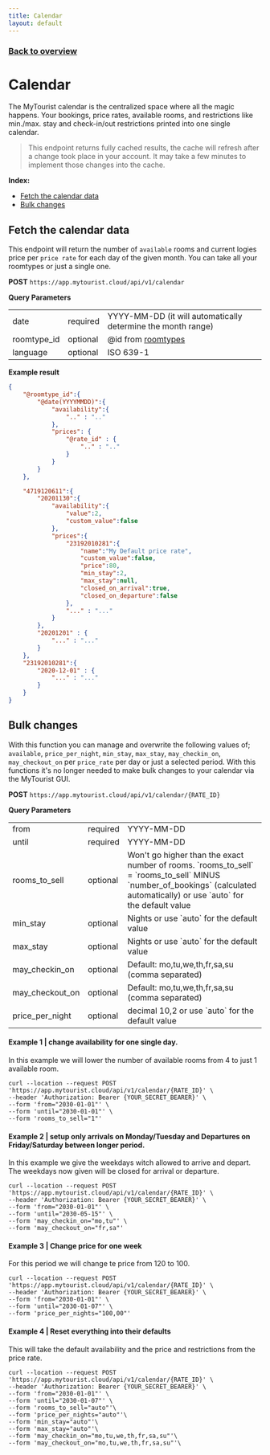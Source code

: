 ```yaml
---
title: Calendar
layout: default
---
```


### [Back to overview](index.html#api-endpoints)

# Calendar
The MyTourist calendar is the centralized space where all the magic happens. Your bookings, price rates, available rooms, and restrictions like min./max. stay and check-in/out restrictions printed into one single calendar.

>This endpoint returns fully cached results, the cache will refresh after a change took place in your account. It may take a few minutes to implement those changes into the cache.

**Index:** 
- [Fetch the calendar data](#fetch-the-calendar-data)
- [Bulk changes](#bulk-changes)

## Fetch the calendar data
This endpoint will return the number of `available` rooms and current logies price per `price rate` for each day of the given month. You can take all your roomtypes or just a single one.

**POST** `https://app.mytourist.cloud/api/v1/calendar`

**Query Parameters**
<table>
    <tr><td>date</td><td>required</td><td>YYYY-MM-DD (it will automatically determine the month range)</td></tr>    
    <tr><td>roomtype_id</td><td>optional</td><td>@id from <a href="roomtypes.html">roomtypes</a></td></tr>    
    <tr><td>language</td><td>optional</td><td>ISO 639-1</td></tr>    
</table>

**Example result**
```json
{
    "@roomtype_id":{
        "@date(YYYYMMDD)":{
            "availability":{
                ".." : ".."
            },
            "prices": {
                "@rate_id" : {
                    ".." : ".."
                }
            }
        }
    },

    "4719120611":{
        "20201130":{
            "availability":{
                "value":2,
                "custom_value":false
            },
            "prices":{
                "23192010281":{
                    "name":"My Default price rate",
                    "custom_value":false,
                    "price":80,
                    "min_stay":2,
                    "max_stay":null,
                    "closed_on_arrival":true,
                    "closed_on_departure":false
                },
                "..." : "..."
            }
        },
        "20201201" : {
            "..." : "..."
        }
    },
    "23192010281":{
        "2020-12-01" : {
            "..." : "..."
        }
    }
}
```


## Bulk changes
With this function you can manage and overwrite the following values of; `available`, `price_per_night`, `min_stay`, `max_stay`, `may_checkin_on`, `may_checkout_on` per `price_rate` per day or just a selected period. With this functions it's no longer needed to make bulk changes to your calendar via the MyTourist GUI. 

**POST** `https://app.mytourist.cloud/api/v1/calendar/{RATE_ID}`

**Query Parameters**
<table>
    <tr><td>from</td><td>required</td><td>YYYY-MM-DD</td></tr>    
    <tr><td>until</td><td>required</td><td>YYYY-MM-DD</td></tr>       
    <tr><td>rooms_to_sell</td><td>optional</td><td>Won't go higher than the exact number of rooms. `rooms_to_sell` = `rooms_to_sell` MINUS `number_of_bookings` (calculated automatically) or use `auto` for the default value</td></tr>       
    <tr><td>min_stay</td><td>optional</td><td>Nights or use `auto` for the default value</td></tr>       
    <tr><td>max_stay</td><td>optional</td><td>Nights or use `auto` for the default value</td></tr>         
    <tr><td>may_checkin_on</td><td>optional</td><td>Default: mo,tu,we,th,fr,sa,su (comma separated)</td></tr>       
    <tr><td>may_checkout_on</td><td>optional</td><td>Default: mo,tu,we,th,fr,sa,su (comma separated)</td></tr>       
    <tr><td>price_per_night</td><td>optional</td><td>decimal 10,2  or use `auto` for the default value</td></tr>       
</table>

#### Example 1 | change availability for one single day.
In this example we will lower the number of available rooms from 4 to just 1 available room.

```
curl --location --request POST 'https://app.mytourist.cloud/api/v1/calendar/{RATE_ID}' \
--header 'Authorization: Bearer {YOUR_SECRET_BEARER}' \
--form 'from="2030-01-01"' \
--form 'until="2030-01-01"' \
--form 'rooms_to_sell="1"'
```

#### Example 2 | setup only arrivals on Monday/Tuesday and Departures on Friday/Saturday between longer period.
In this example we give the weekdays witch allowed to arrive and depart. The weekdays now given will be closed for arrival or departure.

```
curl --location --request POST 'https://app.mytourist.cloud/api/v1/calendar/{RATE_ID}' \
--header 'Authorization: Bearer {YOUR_SECRET_BEARER}' \
--form 'from="2030-01-01"' \
--form 'until="2030-05-15"' \
--form 'may_checkin_on="mo,tu"' \
--form 'may_checkout_on="fr,sa"'
```

#### Example 3 | Change price for one week
For this period we will change te price from 120 to 100.

```
curl --location --request POST 'https://app.mytourist.cloud/api/v1/calendar/{RATE_ID}' \
--header 'Authorization: Bearer {YOUR_SECRET_BEARER}' \
--form 'from="2030-01-01"' \
--form 'until="2030-01-07"' \
--form 'price_per_nights="100,00"'
```

#### Example 4 | Reset everything into their defaults
This will take the default availability and the price and restrictions from the price rate.

```
curl --location --request POST 'https://app.mytourist.cloud/api/v1/calendar/{RATE_ID}' \
--header 'Authorization: Bearer {YOUR_SECRET_BEARER}' \
--form 'from="2030-01-01"' \
--form 'until="2030-01-07"' \
--form 'rooms_to_sell="auto"'\
--form 'price_per_nights="auto"'\
--form 'min_stay="auto"'\
--form 'max_stay="auto"'\
--form 'may_checkin_on="mo,tu,we,th,fr,sa,su"'\
--form 'may_checkout_on="mo,tu,we,th,fr,sa,su"'\
```